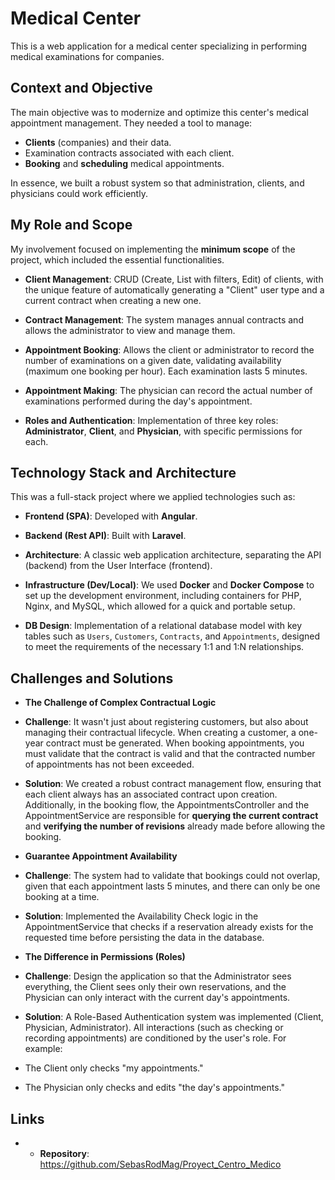 # Medical Center
This is a web application for a medical center specializing in performing medical examinations for companies.

## Context and Objective
The main objective was to modernize and optimize this center's medical appointment management. They needed a tool to manage:

- **Clients** (companies) and their data.
- Examination contracts associated with each client.
- **Booking** and **scheduling** medical appointments.

In essence, we built a robust system so that administration, clients, and physicians could work efficiently.

## My Role and Scope
My involvement focused on implementing the **minimum scope** of the project, which included the essential functionalities.

- **Client Management**: CRUD (Create, List with filters, Edit) of clients, with the unique feature of automatically generating a "Client" user type and a current contract when creating a new one.

- **Contract Management**: The system manages annual contracts and allows the administrator to view and manage them.

- **Appointment Booking**: Allows the client or administrator to record the number of examinations on a given date, validating availability (maximum one booking per hour). Each examination lasts 5 minutes.

- **Appointment Making**: The physician can record the actual number of examinations performed during the day's appointment.

- **Roles and Authentication**: Implementation of three key roles: **Administrator**, **Client**, and **Physician**, with specific permissions for each.

## Technology Stack and Architecture
This was a full-stack project where we applied technologies such as:
- **Frontend (SPA)**: Developed with **Angular**.

- **Backend (Rest API)**: Built with **Laravel**.

- **Architecture**: A classic web application architecture, separating the API (backend) from the User Interface (frontend).

- **Infrastructure (Dev/Local)**: We used **Docker** and **Docker Compose** to set up the development environment, including containers for PHP, Nginx, and MySQL, which allowed for a quick and portable setup.

- **DB Design**: Implementation of a relational database model with key tables such as ``Users``, ``Customers``, ``Contracts``, and ``Appointments``, designed to meet the requirements of the necessary 1:1 and 1:N relationships.

## Challenges and Solutions
- **The Challenge of Complex Contractual Logic**
- **Challenge**: It wasn't just about registering customers, but also about managing their contractual lifecycle. When creating a customer, a one-year contract must be generated. When booking appointments, you must validate that the contract is valid and that the contracted number of appointments has not been exceeded.
- **Solution**: We created a robust contract management flow, ensuring that each client always has an associated contract upon creation. Additionally, in the booking flow, the AppointmentsController and the AppointmentService are responsible for **querying the current contract** and **verifying the number of revisions** already made before allowing the booking.

- **Guarantee Appointment Availability**
- **Challenge**: The system had to validate that bookings could not overlap, given that each appointment lasts 5 minutes, and there can only be one booking at a time.
- **Solution**: Implemented the Availability Check logic in the AppointmentService that checks if a reservation already exists for the requested time before persisting the data in the database.

- **The Difference in Permissions (Roles)**
- **Challenge**: Design the application so that the Administrator sees everything, the Client sees only their own reservations, and the Physician can only interact with the current day's appointments.
- **Solution**: A Role-Based Authentication system was implemented (Client, Physician, Administrator). All interactions (such as checking or recording appointments) are conditioned by the user's role. For example:

- The Client only checks "my appointments."
- The Physician only checks and edits "the day's appointments."

## Links
- - **Repository**: https://github.com/SebasRodMag/Proyect_Centro_Medico